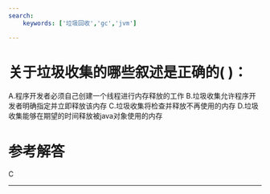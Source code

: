 ```yaml
---
search:
    keywords: ['垃圾回收','gc','jvm']

---
```


# 关于垃圾收集的哪些叙述是正确的( )：
A.程序开发者必须自己创建一个线程进行内存释放的工作
B.垃圾收集允许程序开发者明确指定并立即释放该内存
C.垃圾收集将检查并释放不再使用的内存
D.垃圾收集能够在期望的时间释放被java对象使用的内存

# 参考解答
C

---